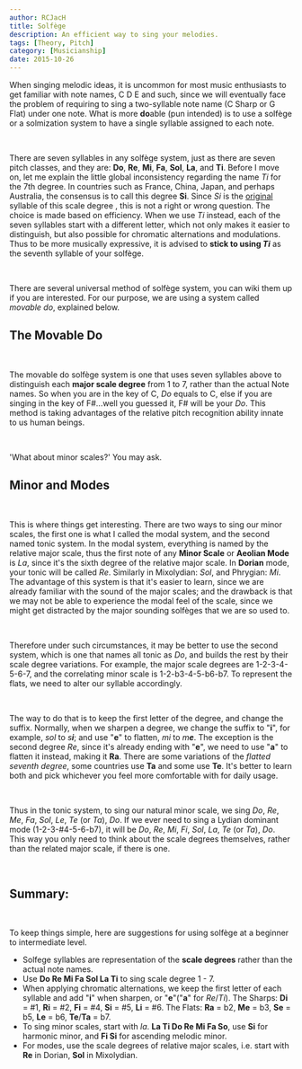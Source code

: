 ```yaml
---
author: RCJacH
title: Solfège
description: An efficient way to sing your melodies.
tags: [Theory, Pitch]
category: [Musicianship]
date: 2015-10-26
---
```



When singing melodic ideas, it is uncommon for most music enthusiasts to get familiar with note names, C D E and such, since we will eventually face the problem of requiring to sing a two-syllable note name (C Sharp or G Flat) under one note. What is more **do**able (pun intended) is to use a solfège or a solmization system to have a single syllable assigned to each note. 

<br>

There are seven syllables in any solfège system, just as there are seven pitch classes, and they are: **Do**, **Re**, **Mi**, **Fa**, **Sol**, **La**, and **Ti**. Before I move on, let me explain the little global inconsistency regarding the name _Ti_ for the 7th degree. In countries such as France, China, Japan, and perhaps Australia, the consensus is to call this degree **Si**. Since _Si_ is the [original][] syllable of this scale degree , this is not a right or wrong question. The choice is made based on efficiency. When we use _Ti_ instead, each of the seven syllables start with a different letter, which not only makes it easier to distinguish, but also possible for chromatic alternations and modulations. Thus to be more musically expressive, it is advised to **stick to using _Ti_** as the seventh syllable of your solfège.

<br>

There are several universal method of solfège system, you can wiki them up if you are interested. For our purpose, we are using a system called _movable do_, explained below.

## The Movable Do

<br>

The movable do solfège system is one that uses seven syllables above to distinguish each **major scale degree** from 1 to 7, rather than the actual Note names. So when you are in the key of C, _Do_ equals to C, else if you are singing in the key of F#...well you guessed it, F# will be your _Do_. This method is taking advantages of the relative pitch recognition ability innate to us human beings.

<br>

'What about minor scales?' You may ask. 

## Minor and Modes

<br>

This is where things get interesting. There are two ways to sing our minor scales, the first one is what I called the modal system, and the second named tonic system. In the modal system, everything is named by the relative major scale, thus the first note of any **Minor Scale** or **Aeolian Mode** is _La_, since it's the sixth degree of the relative major scale. In **Dorian** mode, your tonic will be called _Re_. Similarly in Mixolydian: _Sol_, and Phrygian: _Mi_. The advantage of this system is that it's easier to learn, since we are already familiar with the sound of the major scales; and the drawback is that we may not be able to experience the modal feel of the scale, since we might get distracted by the major sounding solfèges that we are so used to.

<br>

Therefore under such circumstances, it may be better to use the second system, which is one that names all tonic as _Do_, and builds the rest by their scale degree variations. For example, the major scale degrees are 1-2-3-4-5-6-7, and the correlating minor scale is 1-2-b3-4-5-b6-b7. To represent the flats, we need to alter our syllable accordingly.

<br>

The way to do that is to keep the first letter of the degree, and change the suffix. Normally, when we sharpen a degree, we change the suffix to "**i**", for example, _sol_ to _s**i**_; and use "**e**" to flatten,  _mi_ to _m**e**_. The exception is the second degree _Re_, since it's already ending with "**e**", we need to use "**a**" to flatten it instead, making it **Ra**. There are some variations of the _flatted seventh degree_, some countries use **Ta** and some use **Te**. It's better to learn both and pick whichever you feel more comfortable with for daily usage.

<br>

Thus in the tonic system, to sing our natural minor scale, we sing _Do_, _Re_, _Me_, _Fa_, _Sol_, _Le_, _Te_ (or _Ta_), _Do_. If we ever need to sing a Lydian dominant mode (1-2-3-#4-5-6-b7), it will be _Do_, _Re_, _Mi_, _Fi_, _Sol_, _La_, _Te_ (or _Ta_), _Do_. This way you only need to think about the scale degrees themselves, rather than the related major scale, if there is one.

<br>

## Summary:

<br>

To keep things simple, here are suggestions for using solfège at a beginner to intermediate level.

+ Solfege syllables are representation of the **scale degrees** rather than the actual note names.
+ Use **Do Re Mi Fa Sol La Ti** to sing scale degree 1 - 7.
+ When applying chromatic alternations, we keep the first letter of each syllable and add "**i**" when sharpen, or "**e**"("**a**" for *Re*/*Ti*). The Sharps: **Di** = #1, **Ri** = #2, **Fi** = #4, **Si** = #5, **Li** = #6. The Flats: **Ra** = b2, **Me** = b3, **Se** = b5, **Le** = b6, **Te**/**Ta** = b7.
+ To sing minor scales, start with _la_. **La Ti Do Re Mi Fa So**, use **Si** for harmonic minor, and **Fi Si** for ascending melodic minor.
+ For modes, use the scale degrees of relative major scales, i.e. start with **Re** in Dorian, **Sol** in Mixolydian.


[original]: https://en.wikipedia.org/wiki/Solf%C3%A8ge#Origin/ "Wiki on solfège"